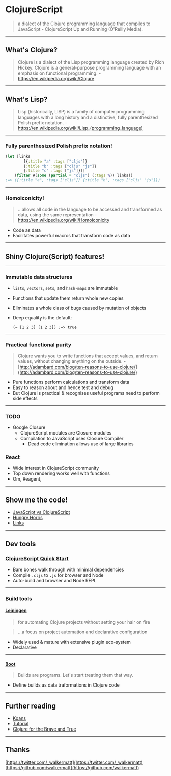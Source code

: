 # ClojureScript

> a dialect of the Clojure programming language that compiles to JavaScript - ClojureScript Up and Running (O'Reilly Media).

----

## What's Clojure?

> Clojure is a dialect of the Lisp programming language created by Rich Hickey. Clojure is a general-purpose programming language with an emphasis on functional programming. - https://en.wikipedia.org/wiki/Clojure

----

## What's Lisp?

> Lisp (historically, LISP) is a family of computer programming languages with a long history and a distinctive, fully parenthesized Polish prefix notation. - https://en.wikipedia.org/wiki/Lisp_(programming_language)

----

### Fully parenthesized Polish prefix notation!

```clojure
(let [links
        [{:title "a" :tags ["cljs"]}
        {:title "b" :tags ["cljs" "js"]}
        {:title "c" :tags ["js"]}]]
    (filter #(some (partial = "cljs") (:tags %)) links))
;=> ({:title "a", :tags ["cljs"]} {:title "b", :tags ["cljs" "js"]})
```

----

### Homoiconicity!

> ...allows all code in the language to be accessed and transformed as data, using the same representation - https://en.wikipedia.org/wiki/Homoiconicity

* Code as data
* Facilitates powerful macros that transform code as data

----

## Shiny Clojure(Script) features!

----

### Immutable data structures

* `lists`, `vectors`, `sets`, and `hash-maps` are immutable
* Functions that update them return whole new copies
* Eliminates a whole class of bugs caused by mutation of objects
* Deep equality is the default:

    `(= [1 2 3] [1 2 3]) ;=> true`

----

### Practical functional purity

> Clojure wants you to write functions that accept values, and return values, without changing anything on the outside. - [http://adambard.com/blog/ten-reasons-to-use-clojure/](http://adambard.com/blog/ten-reasons-to-use-clojure/)

* Pure functions perform calculations and transform data
* Easy to reason about and hence test and debug
* But Clojure is practical & recognises useful programs need to perform side effects

----

### TODO

* Google Closure
    * ClojureScript modules are Closure modules
    * Compilation to JavaScript uses Closure Compiler
        * Dead code elimination allows use of large libraries

### React

* Wide interest in ClojureScript community
* Top down rendering works well with functions
* Om, Reagent, 

----

## Show me the code!

* [JavaScript vs ClojureScript](http://himera.herokuapp.com/synonym.html)
* [Hungry Horris](https://github.com/walkermatt/hungry-horris/)
* [Links](https://github.com/walkermatt/links/)

----

## Dev tools

### [ClojureScript Quick Start](https://github.com/clojure/clojurescript/wiki/Quick-Start)

* Bare bones walk through with minimal dependencies
* Compile `.cljs` to `.js` for browser and Node
* Auto-build and browser and Node REPL

----

### Build tools

#### [Leiningen](http://leiningen.org/)

> for automating Clojure projects without setting your hair on fire

> ...a focus on project automation and declarative configuration

* Widely used & mature with extensive plugin eco-system
* Declarative

----

#### [Boot](http://boot-clj.com/)

> Builds are programs. Let's start treating them that way.

* Define builds as data traformations in Clojure code

----

## Further reading

* [Koans](http://clojurescriptkoans.com/)
* [Tutorial](https://www.niwi.nz/cljs-workshop/)
* [Clojure for the Brave and True](http://www.braveclojure.com/)

----

## Thanks

[https://twitter.com/_walkermatt](https://twitter.com/_walkermatt)
[https://github.com/walkermatt](https://github.com/walkermatt)
